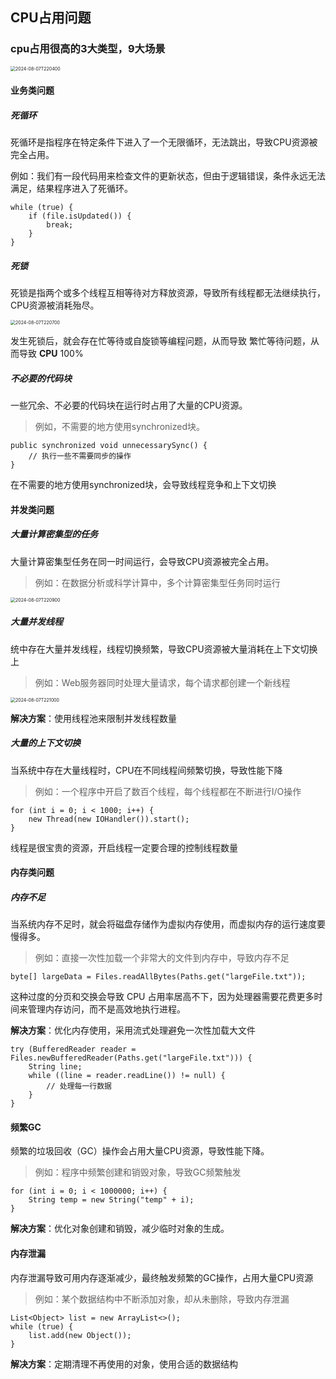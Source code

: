 ## CPU占用问题

### cpu占用很高的3大类型，9大场景

<img src="/Users/william/personal/blogs/images/2024-08-07T220400.png" alt="2024-08-07T220400" style="zoom:50%;" />

#### 业务类问题

##### 死循环

死循环是指程序在特定条件下进入了一个无限循环，无法跳出，导致CPU资源被完全占用。

例如：我们有一段代码用来检查文件的更新状态，但由于逻辑错误，条件永远无法满足，结果程序进入了死循环。

```
while (true) {
    if (file.isUpdated()) {
        break;
    }
}
```

##### 死锁

死锁是指两个或多个线程互相等待对方释放资源，导致所有线程都无法继续执行，CPU资源被消耗殆尽。

<img src="/Users/william/personal/blogs/images/2024-08-07T220700.png" alt="2024-08-07T220700" style="zoom:50%;" />

发生死锁后，就会存在忙等待或自旋锁等编程问题，从而导致 繁忙等待问题，从而导致 **CPU** 100%

#####  不必要的代码块

一些冗余、不必要的代码块在运行时占用了大量的CPU资源。

> 例如，不需要的地方使用synchronized块。

```
public synchronized void unnecessarySync() {
    // 执行一些不需要同步的操作
}
```

在不需要的地方使用synchronized块，会导致线程竞争和上下文切换

#### 并发类问题

##### 大量计算密集型的任务

大量计算密集型任务在同一时间运行，会导致CPU资源被完全占用。

> 例如：在数据分析或科学计算中，多个计算密集型任务同时运行

<img src="/Users/william/personal/blogs/images/2024-08-07T220900.png" alt="2024-08-07T220900" style="zoom:50%;" />

##### 大量并发线程

统中存在大量并发线程，线程切换频繁，导致CPU资源被大量消耗在上下文切换上

> 例如：Web服务器同时处理大量请求，每个请求都创建一个新线程

<img src="/Users/william/personal/blogs/images/2024-08-07T221000.png" alt="2024-08-07T221000" style="zoom:50%;" />

**解决方案**：使用线程池来限制并发线程数量

##### 大量的上下文切换

当系统中存在大量线程时，CPU在不同线程间频繁切换，导致性能下降

> 例如：一个程序中开启了数百个线程，每个线程都在不断进行I/O操作

```
for (int i = 0; i < 1000; i++) {
    new Thread(new IOHandler()).start();
}
```

线程是很宝贵的资源，开启线程一定要合理的控制线程数量

#### 内存类问题

##### 内存不足

当系统内存不足时，就会将磁盘存储作为虚拟内存使用，而虚拟内存的运行速度要慢得多。

> 例如：直接一次性加载一个非常大的文件到内存中，导致内存不足

```
byte[] largeData = Files.readAllBytes(Paths.get("largeFile.txt"));
```

这种过度的分页和交换会导致 CPU 占用率居高不下，因为处理器需要花费更多时间来管理内存访问，而不是高效地执行进程。

**解决方案**：优化内存使用，采用流式处理避免一次性加载大文件

```
try (BufferedReader reader = Files.newBufferedReader(Paths.get("largeFile.txt"))) {
    String line;
    while ((line = reader.readLine()) != null) {
        // 处理每一行数据
    }
}
```

#### 频繁GC

频繁的垃圾回收（GC）操作会占用大量CPU资源，导致性能下降。

> 例如：程序中频繁创建和销毁对象，导致GC频繁触发

```
for (int i = 0; i < 1000000; i++) {
    String temp = new String("temp" + i);
}
```

**解决方案**：优化对象创建和销毁，减少临时对象的生成。

#### 内存泄漏

内存泄漏导致可用内存逐渐减少，最终触发频繁的GC操作，占用大量CPU资源

> 例如：某个数据结构中不断添加对象，却从未删除，导致内存泄漏

```
List<Object> list = new ArrayList<>();
while (true) {
    list.add(new Object());
}
```

**解决方案**：定期清理不再使用的对象，使用合适的数据结构